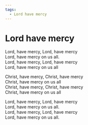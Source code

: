 ```yaml
---
tags:
  - Lord have mercy
---
```



  
# Lord have mercy  
  
Lord, have mercy, Lord, have mercy  
Lord, have mercy on us all.  
Lord, have mercy, Lord, have mercy  
Lord, have mercy on us all  
  
Christ, have mercy, Christ, have mercy  
Christ, have mercy on us all  
Christ, have mercy, Christ, have mercy  
Christ, have mercy on us all  
  
Lord, have mercy, Lord, have mercy  
Lord, have mercy on us all.  
Lord, have mercy, Lord, have mercy  
Lord, have mercy on us all.  
  
